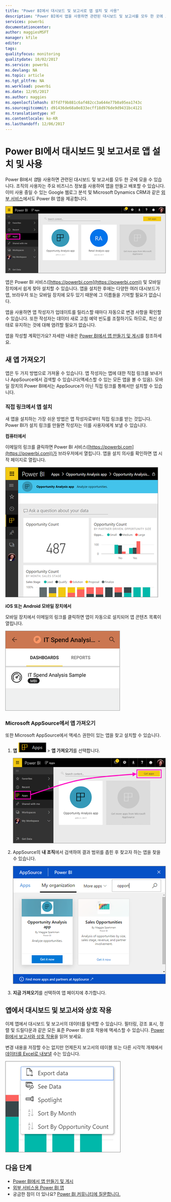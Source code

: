 ```yaml
---
title: "Power BI에서 대시보드 및 보고서로 앱 설치 및 사용"
description: "Power BI에서 앱을 사용하면 관련된 대시보드 및 보고서를 모두 한 곳에 모을 수 있습니다."
services: powerbi
documentationcenter: 
author: maggiesMSFT
manager: kfile
editor: 
tags: 
qualityfocus: monitoring
qualitydate: 10/02/2017
ms.service: powerbi
ms.devlang: NA
ms.topic: article
ms.tgt_pltfrm: NA
ms.workload: powerbi
ms.date: 12/05/2017
ms.author: maggies
ms.openlocfilehash: 87fd7f9b881c6af482cc3a644e77b0a95ea1743c
ms.sourcegitcommit: d91436de68a0e833ecff18d976de9d9431bc4121
ms.translationtype: HT
ms.contentlocale: ko-KR
ms.lasthandoff: 12/06/2017
---
```

# <a name="install-and-use-apps-with-dashboards-and-reports-in-power-bi"></a>Power BI에서 대시보드 및 보고서로 앱 설치 및 사용
Power BI에서 *앱*을 사용하면 관련된 대시보드 및 보고서를 모두 한 곳에 모을 수 있습니다. 조직의 사용자는 주요 비즈니스 정보를 사용하여 앱을 만들고 배포할 수 있습니다. 이미 사용 중일 수 있는 Google 웹로그 분석 및 Microsoft Dynamics CRM과 같은 [외부 서비스](service-connect-to-services.md)에서도 Power BI 앱을 제공합니다. 

![Power BI의 앱](media/service-install-use-apps/power-bi-apps-left-nav.png)

앱은 Power BI 서비스([https://powerbi.com](https://powerbi.com)) 및 모바일 장치에서 쉽게 찾아 설치할 수 있습니다. 앱을 설치한 후에는 다양한 여러 대시보드가 앱, 브라우저 또는 모바일 장치에 모두 있기 때문에 그 이름들을 기억할 필요가 없습니다.

앱을 사용하면 앱 작성자가 업데이트를 릴리스할 때마다 자동으로 변경 사항을 확인할 수 있습니다. 또한 작성자는 데이터 새로 고침 예약 빈도를 조절하기도 하므로, 최신 상태로 유지하는 것에 대해 염려할 필요가 없습니다. 

앱을 작성할 계획인가요? 자세한 내용은 [Power BI에서 앱 만들기 및 게시](service-create-distribute-apps.md)를 참조하세요.

## <a name="get-a-new-app"></a>새 앱 가져오기
앱은 두 가지 방법으로 가져올 수 있습니다. 앱 작성자는 앱에 대한 직접 링크를 보내거나 AppSource에서 검색할 수 있습니다(액세스할 수 있는 모든 앱을 볼 수 있음). 모바일 장치의 Power BI에서는 AppSource가 아닌 직접 링크를 통해서만 설치할 수 있습니다. 

### <a name="install-an-app-from-a-direct-link"></a>직접 링크에서 앱 설치 
새 앱을 설치하는 가장 쉬운 방법은 앱 작성자로부터 직접 링크를 받는 것입니다. Power BI가 설치 링크를 만들면 작성자는 이를 사용자에게 보낼 수 있습니다.

**컴퓨터에서** 

이메일의 링크를 클릭하면 Power BI 서비스([https://powerbi.com](https://powerbi.com))가 브라우저에서 열립니다. 앱을 설치 의사를 확인하면 앱 시작 페이지로 열립니다.

![Power BI 서비스의 앱 방문 페이지](media/service-install-use-apps/power-bi-app-landing-page-opportunity-480.png)

**iOS 또는 Android 모바일 장치에서** 

모바일 장치에서 이메일의 링크를 클릭하면 앱이 자동으로 설치되어 앱 콘텐츠 목록이 열립니다. 

![모바일 장치의 앱 콘텐츠 목록](media/service-install-use-apps/power-bi-app-index-it-spend-360.png)

### <a name="get-the-app-from-microsoft-appsource"></a>Microsoft AppSource에서 앱 가져오기
또한 Microsoft AppSource에서 액세스 권한이 있는 앱을 찾고 설치할 수 있습니다. 

1. **앱** ![왼쪽 탐색 창의 앱](media/service-install-use-apps/power-bi-apps-bar.png) > **앱 가져오기**를 선택합니다. 
   
     ![앱 가져오기 아이콘](media/service-install-use-apps/power-bi-service-apps-get-apps-oppty.png)
2. AppSource의 **내 조직**에서 검색하여 결과 범위를 좁힌 후 찾고자 하는 앱을 찾을 수 있습니다.
   
     ![내 조직의 AppSource에서](media/service-install-use-apps/power-bi-appsource-my-org.png)
3. **지금 가져오기**를 선택하여 앱 페이지에 추가합니다. 

## <a name="interact-with-the-dashboards-and-reports-in-the-app"></a>앱에서 대시보드 및 보고서와 상호 작용
이제 앱에서 대시보드 및 보고서의 데이터를 탐색할 수 있습니다. 필터링, 강조 표시, 정렬 및 드릴다운과 같은 모든 표준 Power BI 상호 작용에 액세스할 수 있습니다. [Power BI에서 보고서와 상호 작용](service-interact-with-a-report-in-reading-view.md)을 읽어 보세요. 

변경 내용을 저장할 수는 없지만 언제든지 보고서의 테이블 또는 다른 시각적 개체에서 [데이터를 Excel로 내보낼](power-bi-visualization-export-data.md) 수는 있습니다.

![Power BI 시각적 개체에서 데이터 내보내기](media/service-install-use-apps/power-bi-service-export-data-visual.png)

## <a name="next-steps"></a>다음 단계
* [Power BI에서 앱 만들기 및 게시](service-create-distribute-apps.md)
* [외부 서비스용 Power BI 앱](service-connect-to-services.md)
* 궁금한 점이 더 있나요? [Power BI 커뮤니티에 질문합니다.](http://community.powerbi.com/)

